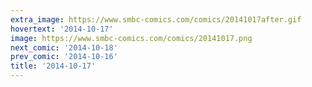 ```yaml
---
extra_image: https://www.smbc-comics.com/comics/20141017after.gif
hovertext: '2014-10-17'
image: https://www.smbc-comics.com/comics/20141017.png
next_comic: '2014-10-18'
prev_comic: '2014-10-16'
title: '2014-10-17'
---
```


